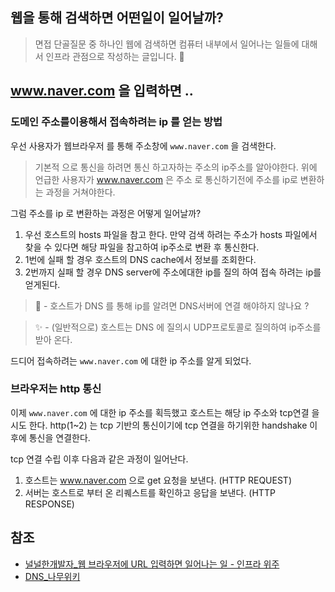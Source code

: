 ## 웹을 통해 검색하면 어떤일이 일어날까?
> 면접 단골질문 중 하나인 웹에 검색하면 컴퓨터 내부에서 일어나는 일들에 대해서 인프라 관점으로 작성하는 글입니다. 🤔

## www.naver.com 을 입력하면 ..

### 도메인 주소를이용해서 접속하려는 ip 를 얻는 방법
우선 사용자가 웹브라우저 를 통해 주소창에 `www.naver.com` 을 검색한다.

> 기본적 으로 통신을 하려면 통신 하고자하는 주소의 ip주소를 알아야한다. 위에 언급한 
사용자가 www.naver.com 은 주소 로 통신하기전에 주소를 ip로 변환하는 과정을 거쳐야한다.

그럼 주소를 ip 로 변환하는 과정은 어떻게 일어날까?

1. 우선 호스트의 hosts 파일을 참고 한다. 만약 검색 하려는 주소가 hosts 파일에서 찾을 수 있다면 해당 파일을 참고하여 ip주소로 변환 후 통신한다.
2. 1번에 실패 할 경우 호스트의 DNS cache에서 정보를 조회한다.
3. 2번까지 실패 할 경우 DNS server에 주소에대한 ip를 질의 하여 접속 하려는 ip를 얻게된다.

> 🤔 - 호스트가 DNS 를 통해 ip를 알려면 DNS서버에 연결 해야하지 않나요 ? 
  
> ✨ - (일반적으로) 호스트는 DNS 에 질의시 UDP프로토콜로 질의하여 ip주소를 받아 온다.

드디어 접속하려는 `www.naver.com` 에 대한 ip 주소를 알게 되었다.

### 브라우저는 http 통신 

이제 `www.naver.com` 에 대한 ip 주소를 획득했고 호스트는 해당 ip 주소와 tcp연결 을 시도 한다. http(1~2) 는 tcp 기반의 통신이기에 tcp 연결을 하기위한 handshake 이후에 통신을 연결한다.

tcp 연결 수립 이후 다음과 같은 과정이 일어난다.

1. 호스트는 www.naver.com 으로 get 요청을 보낸다. (HTTP REQUEST)
2. 서버는 호스트로 부터 온 리퀘스트를 확인하고 응답을 보낸다. (HTTP RESPONSE)


## 참조
- [널널한개발자_웹 브라우저에 URL 입력하면 일어나는 일 - 인프라 위주](https://www.youtube.com/watch?v=GAyZ_QgYYYo&t=236s)
- [DNS_나무위키](https://namu.wiki/w/DNS)